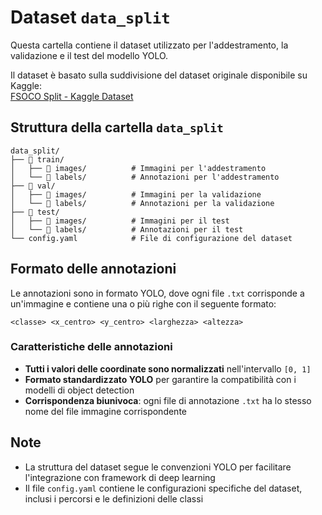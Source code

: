 # Dataset `data_split`

Questa cartella contiene il dataset utilizzato per l'addestramento, la validazione e il test del modello YOLO.

Il dataset è basato sulla suddivisione del dataset originale disponibile su Kaggle:  
[FSOCO Split - Kaggle Dataset](https://www.kaggle.com/datasets/tommasofava/fsoco-split)

## Struttura della cartella `data_split`

```
data_split/
├── 📁 train/
│   ├── 📁 images/          # Immagini per l'addestramento
│   └── 📁 labels/          # Annotazioni per l'addestramento
├── 📁 val/
│   ├── 📁 images/          # Immagini per la validazione
│   └── 📁 labels/          # Annotazioni per la validazione
├── 📁 test/
│   ├── 📁 images/          # Immagini per il test
│   └── 📁 labels/          # Annotazioni per il test
└── config.yaml            # File di configurazione del dataset
```

## Formato delle annotazioni

Le annotazioni sono in formato YOLO, dove ogni file `.txt` corrisponde a un'immagine e contiene una o più righe con il seguente formato:

```
<classe> <x_centro> <y_centro> <larghezza> <altezza>
```

### Caratteristiche delle annotazioni

- **Tutti i valori delle coordinate sono normalizzati** nell'intervallo `[0, 1]`
- **Formato standardizzato YOLO** per garantire la compatibilità con i modelli di object detection
- **Corrispondenza biunivoca**: ogni file di annotazione `.txt` ha lo stesso nome del file immagine corrispondente


## Note

- La struttura del dataset segue le convenzioni YOLO per facilitare l'integrazione con framework di deep learning
- Il file `config.yaml` contiene le configurazioni specifiche del dataset, inclusi i percorsi e le definizioni delle classi
